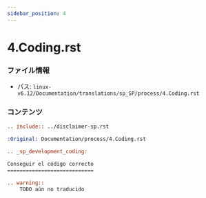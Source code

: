 ```yaml
---
sidebar_position: 4
---
```

# 4.Coding.rst

### ファイル情報

- パス: `linux-v6.12/Documentation/translations/sp_SP/process/4.Coding.rst`

### コンテンツ

```rst
.. include:: ../disclaimer-sp.rst

:Original: Documentation/process/4.Coding.rst

.. _sp_development_coding:

Conseguir el código correcto
============================

.. warning::
	TODO aún no traducido

```
